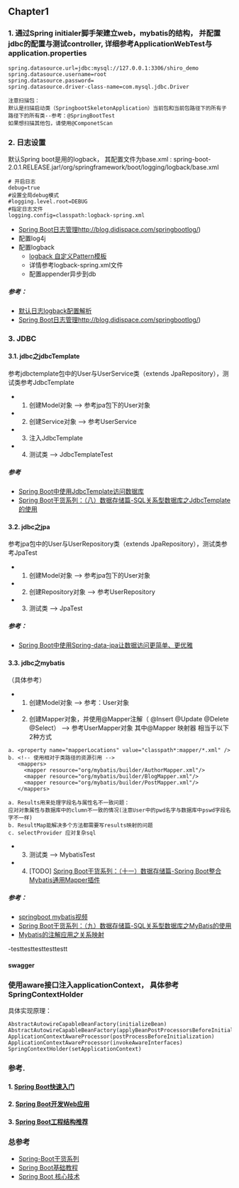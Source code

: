 ## Chapter1
### 1.  通过Spring initialer脚手架建立web，mybatis的结构， 并配置jdbc的配置与测试controller, 详细参考ApplicationWebTest与application.properties
```
spring.datasource.url=jdbc:mysql://127.0.0.1:3306/shiro_demo
spring.datasource.username=root
spring.datasource.password=
spring.datasource.driver-class-name=com.mysql.jdbc.Driver
```
```
注意扫描包：
默认是扫描启动类（SpringbootSkeletonApplication）当前包和当前包路径下的所有子路径下的所有类--参考：@SpringBootTest
如果想扫描其他包，请使用@ComponetScan
```
### 2. 日志设置
默认Spring boot是用的logback， 其配置文件为base.xml : spring-boot-2.0.1.RELEASE.jar!/org/springframework/boot/logging/logback/base.xml
```
# 开启日志
debug=true
#设置全局debug模式
#logging.level.root=DEBUG
#指定日志文件
logging.config=classpath:logback-spring.xml
```

- [Spring Boot日志管理]()http://blog.didispace.com/springbootlog/)
- 配置log4j
- 配置logback
  - [logback 自定义Pattern模板](https://blog.csdn.net/qq_25870705/article/details/73302376)
  - 详情参考logback-spring.xml文件
  - 配置appender异步到db

##### 参考：
- [默认日志logback配置解析](http://tengj.top/2017/04/05/springboot7/)
- [Spring Boot日志管理]()http://blog.didispace.com/springbootlog/)

### 3. JDBC
#### 3.1. jdbc之jdbcTemplate
参考jdbctemplate包中的User与UserService类（extends JpaRepository），测试类参考JdbcTemplate
- 1. 创建Model对象 --> 参考jpa包下的User对象
- 2. 创建Service对象 --> 参考UserService
- 3. 注入JdbcTemplate
- 4. 测试类 --> JdbcTemplateTest


##### 参考
- [Spring Boot中使用JdbcTemplate访问数据库](http://blog.didispace.com/springbootdata1/)
- [Spring Boot干货系列：（八）数据存储篇-SQL关系型数据库之JdbcTemplate的使用](http://tengj.top/2017/04/13/springboot8/)



#### 3.2. jdbc之jpa
参考jpa包中的User与UserRepository类（extends JpaRepository），测试类参考JpaTest
- 1. 创建Model对象 --> 参考jpa包下的User对象
- 2. 创建Repository对象 --> 参考UserRepository
- 3. 测试类 --> JpaTest

##### 参考：
- [Spring Boot中使用Spring-data-jpa让数据访问更简单、更优雅](http://blog.didispace.com/springbootdata2/)


#### 3.3. jdbc之mybatis
（具体参考）
- 1. 创建Model对象 --> 参考：User对象
- 2. 创建Mapper对象，并使用@Mapper注解（
@Insert
@Update
@Delete
@Select） --> 参考UserMapper对象
其中@Mapper 映射器 相当于以下2种方式
```
a. <property name="mapperLocations" value="classpath*:mapper/*.xml" />
b. <!-- 使用相对于类路径的资源引用 -->
   <mappers>
     <mapper resource="org/mybatis/builder/AuthorMapper.xml"/>
     <mapper resource="org/mybatis/builder/BlogMapper.xml"/>
     <mapper resource="org/mybatis/builder/PostMapper.xml"/>
   </mappers>
```
```
a. Results用来处理字段名与属性名不一致问题：
应对对象属性与数据库中的clumn不一致的情况(注意User中的pwd名字与数据库中pswd字段名字不一样)
b. ResultMap能解决多个方法都需要写results映射的问题
c. selectProvider 应对复杂sql

```
- 3. 测试类 --> MybatisTest
- 4. [TODO] [Spring Boot干货系列：（十一）数据存储篇-Spring Boot整合Mybatis通用Mapper插件](http://tengj.top/2017/12/20/springboot11/)

##### 参考：
- [springboot mybatis视频](https://ke.qq.com/webcourse/index.html#course_id=230866&term_id=100272363&taid=1585452817810898&vid=o1422wn486v)
- [Spring Boot干货系列：（九）数据存储篇-SQL关系型数据库之MyBatis的使用](http://tengj.top/2017/04/23/springboot9/)
- [Mybatis的注解应用之关系映射](https://blog.csdn.net/owen_william/article/details/51815473)

-testtesttesttesttestt


#### swagger




### 使用aware接口注入applicationContext， 具体参考<a>SpringContextHolder</a>
具体实现原理：
```
AbstractAutowireCapableBeanFactory(initializeBean)
AbstractAutowireCapableBeanFactory(applyBeanPostProcessorsBeforeInitialization)
ApplicationContextAwareProcessor(postProcessBeforeInitialization)
ApplicationContextAwareProcessor(invokeAwareInterfaces)
SpringContextHolder(setApplicationContext)
```

### 参考.
 #### 1. [Spring Boot快速入门](http://blog.didispace.com/spring-boot-learning-1/)
 #### 2. [Spring Boot开发Web应用](http://blog.didispace.com/springbootweb/)
 #### 3. [Spring Boot工程结构推荐](http://blog.didispace.com/springbootproject/)



 ### 总参考
 - [Spring-Boot干货系列](http://tengj.top/categories/Spring-Boot干货系列/)
 - [Spring Boot基础教程](https://gitee.com/didispace/SpringBoot-Learning)
 - [Spring Boot 核心技术](https://gitee.com/tree3170/spring-boot-chapter)